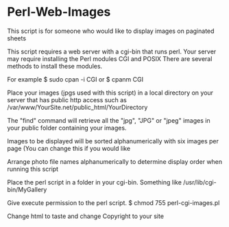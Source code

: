 # Perl-Web-Images

This script is for someone who would like to display images on paginated sheets

This script requires a web server with a cgi-bin that runs perl.  Your server may require installing the Perl modules CGI and POSIX
There are several methods to install these modules.

For example
$ sudo cpan -i CGI 
or 
$ cpanm CGI

Place your images (jpgs used with this script) in a local directory on your server that has public http access such as /var/www/YourSite.net/public_html/YourDirectory

The "find" command will retrieve all the "jpg", "JPG" or "jpeg" images in your public folder containing your images.

Images to be displayed will be sorted alphanumerically with six images per page (You can change this if you would like 

Arrange photo file names alphanumerically to determine display order when running this script

Place the perl script in a folder in your cgi-bin.  Something like /usr/lib/cgi-bin/MyGallery

Give execute permission to the perl script.
$ chmod 755 perl-cgi-images.pl

Change html to taste and change Copyright to your site
